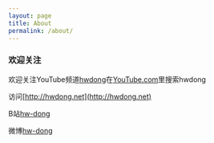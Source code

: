 ```yaml
---
layout: page
title: About
permalink: /about/
---
```




### 欢迎关注

欢迎关注YouTube频道[hwdong](https://www.youtube.com/channel/UCIJLimsCMSfc3wHmevgj8Ng)在[YouTube.com](http://youtube.com)里搜索hwdong

访问[http://hwdong.net](http://hwdong.net)

B站[hw-dong](https://space.bilibili.com/281453312)

微博[hw-dong](https://weibo.com/u/6762417916)
